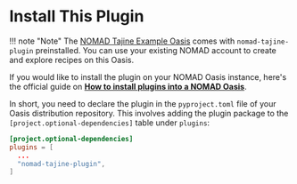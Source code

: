 # Install This Plugin

!!! note "Note"
    The [NOMAD Tajine Example Oasis](https://nomad-lab.eu/prod/v1/tajine/gui/about/information)
    comes with `nomad-tajine-plugin` preinstalled. You can use
    your existing NOMAD account to create and explore recipes on this
    Oasis.

If you would like to install the plugin on your NOMAD Oasis instance, here's the official guide on [**How to install plugins into a NOMAD Oasis**](https://nomad-lab.eu/prod/v1/docs/howto/oasis/configure.html#plugins).

In short, you need to declare the plugin in the `pyproject.toml` file of your Oasis distribution repository. This involves adding the plugin package to the `[project.optional-dependencies]` table under `plugins`:

```toml
[project.optional-dependencies]
plugins = [
  ...
  "nomad-tajine-plugin",
]
```
